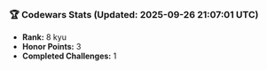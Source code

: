 ### 🏆 Codewars Stats (Updated: 2025-09-26 21:07:01 UTC)

- **Rank:** 8 kyu
- **Honor Points:** 3
- **Completed Challenges:** 1
